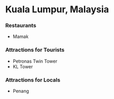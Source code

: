 # Kuala Lumpur, Malaysia

### Restaurants

- Mamak

### Attractions for Tourists

- Petronas Twin Tower
- KL Tower


### Attractions for Locals
- Penang
